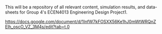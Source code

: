 This will be a repository of all relevant content, simulation results, and data-sheets for Group 4's ECEN4013 Engineering Design Project1.

https://docs.google.com/document/d/1InfW7kFOSXX56Ke1hJ0mWtWRQnZElh_oscO_VZ_3M4s/edit?tab=t.0
